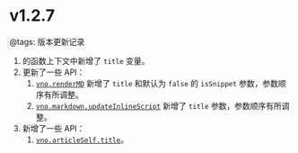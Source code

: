 # v1.2.7

@tags: 版本更新记录

1. [](/zh/docs/inline-script.md "#")的函数上下文中新增了 `title` 变量。
1. 更新了一些 API：
    1. [`vno.renderMD`](/zh/api/vno.md "#h2-7") 新增了 `title` 和默认为 `false` 的 `isSnippet` 参数，参数顺序有所调整。
    1. [`vno.markdown.updateInlineScript`](/zh/api/markdown.md "#h2-5") 新增了 `title` 参数，参数顺序有所调整。
1. 新增了一些 API：
    1. [`vno.articleSelf.title`](/zh/api/articleSelf.md "#h2-2")。
